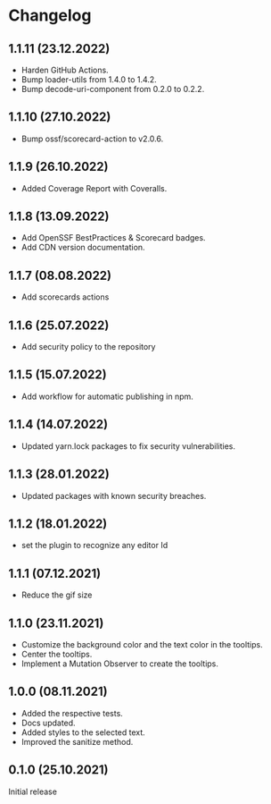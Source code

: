 # Changelog

## 1.1.11 (23.12.2022)

* Harden GitHub Actions.
* Bump loader-utils from 1.4.0 to 1.4.2.
* Bump decode-uri-component from 0.2.0 to 0.2.2.

## 1.1.10 (27.10.2022)

* Bump ossf/scorecard-action to v2.0.6.

## 1.1.9 (26.10.2022)

* Added Coverage Report with Coveralls.

## 1.1.8 (13.09.2022)

* Add OpenSSF BestPractices & Scorecard badges.
* Add CDN version documentation.

## 1.1.7 (08.08.2022)

* Add scorecards actions

## 1.1.6 (25.07.2022)

* Add security policy to the repository

## 1.1.5 (15.07.2022)
* Add workflow for automatic publishing in npm.

## 1.1.4 (14.07.2022)
* Updated yarn.lock packages to fix security vulnerabilities.

## 1.1.3 (28.01.2022)
* Updated packages with known security breaches.

## 1.1.2 (18.01.2022)
* set the plugin to recognize any editor Id

## 1.1.1 (07.12.2021)
* Reduce the gif size

## 1.1.0 (23.11.2021)

* Customize the background color and the text color in the tooltips.
* Center the tooltips.
* Implement a Mutation Observer to create the tooltips.

## 1.0.0 (08.11.2021)

* Added the respective tests.
* Docs updated.
* Added styles to the selected text.
* Improved the sanitize method.

## 0.1.0 (25.10.2021)

Initial release
